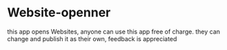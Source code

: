 # Website-openner
this app opens Websites, anyone can use this app free of charge. they can change and publish it as their own, feedback is appreciated
